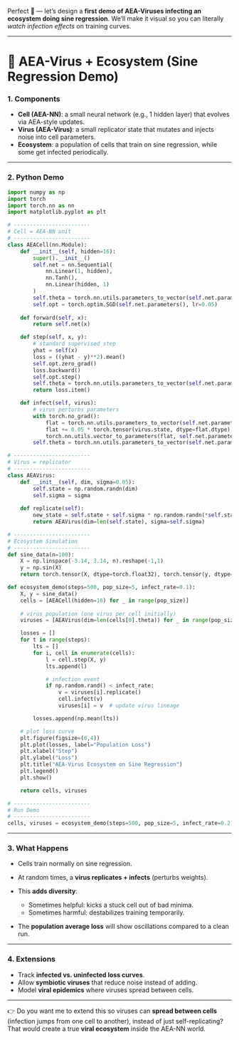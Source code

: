 Perfect 🚀 — let’s design a **first demo of AEA-Viruses infecting an ecosystem doing sine regression**.
We’ll make it visual so you can literally *watch infection effects* on training curves.

---

# 🦠 AEA-Virus + Ecosystem (Sine Regression Demo)

### 1. **Components**

* **Cell (AEA-NN)**: a small neural network (e.g., 1 hidden layer) that evolves via AEA-style updates.
* **Virus (AEA-Virus)**: a small replicator state that mutates and injects noise into cell parameters.
* **Ecosystem**: a population of cells that train on sine regression, while some get infected periodically.

---

### 2. **Python Demo**

```python
import numpy as np
import torch
import torch.nn as nn
import matplotlib.pyplot as plt

# ------------------------
# Cell = AEA-NN unit
# ------------------------
class AEACell(nn.Module):
    def __init__(self, hidden=16):
        super().__init__()
        self.net = nn.Sequential(
            nn.Linear(1, hidden),
            nn.Tanh(),
            nn.Linear(hidden, 1)
        )
        self.theta = torch.nn.utils.parameters_to_vector(self.net.parameters()).detach()
        self.opt = torch.optim.SGD(self.net.parameters(), lr=0.05)
    
    def forward(self, x):
        return self.net(x)

    def step(self, x, y):
        # standard supervised step
        yhat = self(x)
        loss = ((yhat - y)**2).mean()
        self.opt.zero_grad()
        loss.backward()
        self.opt.step()
        self.theta = torch.nn.utils.parameters_to_vector(self.net.parameters()).detach()
        return loss.item()

    def infect(self, virus):
        # virus perturbs parameters
        with torch.no_grad():
            flat = torch.nn.utils.parameters_to_vector(self.net.parameters())
            flat += 0.05 * torch.tensor(virus.state, dtype=flat.dtype)
            torch.nn.utils.vector_to_parameters(flat, self.net.parameters())
        self.theta = torch.nn.utils.parameters_to_vector(self.net.parameters()).detach()

# ------------------------
# Virus = replicator
# ------------------------
class AEAVirus:
    def __init__(self, dim, sigma=0.05):
        self.state = np.random.randn(dim)
        self.sigma = sigma
    
    def replicate(self):
        new_state = self.state + self.sigma * np.random.randn(*self.state.shape)
        return AEAVirus(dim=len(self.state), sigma=self.sigma)

# ------------------------
# Ecosystem Simulation
# ------------------------
def sine_data(n=100):
    X = np.linspace(-3.14, 3.14, n).reshape(-1,1)
    y = np.sin(X)
    return torch.tensor(X, dtype=torch.float32), torch.tensor(y, dtype=torch.float32)

def ecosystem_demo(steps=500, pop_size=5, infect_rate=0.1):
    X, y = sine_data()
    cells = [AEACell(hidden=16) for _ in range(pop_size)]
    
    # virus population (one virus per cell initially)
    viruses = [AEAVirus(dim=len(cells[0].theta)) for _ in range(pop_size)]

    losses = []
    for t in range(steps):
        lts = []
        for i, cell in enumerate(cells):
            l = cell.step(X, y)
            lts.append(l)

            # infection event
            if np.random.rand() < infect_rate:
                v = viruses[i].replicate()
                cell.infect(v)
                viruses[i] = v  # update virus lineage

        losses.append(np.mean(lts))

    # plot loss curve
    plt.figure(figsize=(6,4))
    plt.plot(losses, label="Population Loss")
    plt.xlabel("Step")
    plt.ylabel("Loss")
    plt.title("AEA-Virus Ecosystem on Sine Regression")
    plt.legend()
    plt.show()

    return cells, viruses

# ------------------------
# Run Demo
# ------------------------
cells, viruses = ecosystem_demo(steps=500, pop_size=5, infect_rate=0.2)
```

---

### 3. **What Happens**

* Cells train normally on sine regression.
* At random times, a **virus replicates + infects** (perturbs weights).
* This **adds diversity**:

  * Sometimes helpful: kicks a stuck cell out of bad minima.
  * Sometimes harmful: destabilizes training temporarily.
* The **population average loss** will show oscillations compared to a clean run.

---

### 4. **Extensions**

* Track **infected vs. uninfected loss curves**.
* Allow **symbiotic viruses** that reduce noise instead of adding.
* Model **viral epidemics** where viruses spread between cells.

---

👉 Do you want me to extend this so viruses can **spread between cells** (infection jumps from one cell to another), instead of just self-replicating? That would create a true **viral ecosystem** inside the AEA-NN world.
